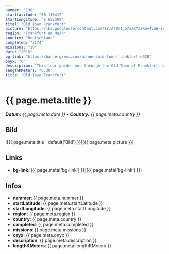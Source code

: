 ```yaml
---
nummer: "130"
startLatitude: "50.110412"
startLongitude: "8.682509"
titel: "Old Town Frankfurt"
picture: "https://lh3.googleusercontent.com/lr/AFBm1_b7a2XYzzRnv4va6-isPjvpbSpwtv2iMTZz2AybCZiri9TCl2YR-YByZJyhST46ABGRut5fhXTAhKlYXeCnpDSv0swh6AVh6edaFyUR7JGDrqpMQPjP5LxmQ0SLauS6T4NfBO8Ihg8KAKzT8KNjTXFiDbS1tFOtA8R-uugB8tOXh0BhGZ4iDm2kd1PJ05-eHNci8JZdGiLmgRqisl9qwtdBQZDMUoeMwPby6GPP5raX6adIC9KGs6uBFeuv7q0_AO_fK0s5MHZ293jqrEgjfHU89gN-ITSdBWkrehByzZukrPHimLvXJAuTaYaScXvP_6QoxQCGRzIbbLEB6mq2qZ6ZS5KZ0VVZBtxzrcqt3ziqjPoSgPcW3oTw8Np-JRjuHn91mC_SbF0P3Y2MDN3B6YvP5fk0hbOgdAV9Hgtvzbb0J7Se36eui0KZ6SStcF6Rejev6_XR2g2G__YHJMR1d3WuiBDWhcuX-Kd71JXlngRSrDvCE7LbmpiJ52cufNzUfUU_yuEfyEtmHzMbY9Xw9Zb3US3skeM7wM42CU3KRZ0jshkHhVmuDVIfhLWvz0K4EuEawc-DjM1zwPkOjAr7-gFfRkfneUNuV1dgMwfyH5kdGZag2iAXyzi_XRyKYa5gwPzrgMV55eh9bnlKf47umH-lyJZWa8X15Yj_uyXv-lGJZWGpVmckO-FbP04uSEfDAXx6d0gXsajZOmCbetPvVz3oNei7Iws61lj4BaUBvfr61WCpYdD5cpp2j_q5NCFrSM88oD6P1R1moCWC8bAoXlq8LD9s6uN2FXva_Vtcs9Bo9CpVWBnLcjIGxojMT5h-jGjgOTcl534cFGjd_DQJmIqVZ75x8m0pQPKW"
region: "Frankfurt am Main"
country: "Deutschland"
completed: "3174"
missions: "18"
date: "2018"
bg-link: "https://bannergress.com/banner/old-town-frankfurt-e920"
onyx: "0"
description: "This tour guides you through the Old Town of Frankfurt. We start on the Roemerberg, where the old city hall called Roemer is placed. This mission is hack-only.\n(Picture from an old postcard of 1915)"
lengthKMeters: "6,30"
title: "Old Town Frankfurt"
---
```


# {{ page.meta.title }}
_**Datum:** {{ page.meta.date }} • **Country:** {{ page.meta.country }}_

## Bild
![{{ page.meta.title | default('Bild') }}]({{ page.meta.picture }})

## Links
- **bg-link**: [{{ page.meta['bg-link'] }}]({{ page.meta['bg-link'] }})

## Infos
- **nummer**: {{ page.meta.nummer }}
- **startLatitude**: {{ page.meta.startLatitude }}
- **startLongitude**: {{ page.meta.startLongitude }}
- **region**: {{ page.meta.region }}
- **country**: {{ page.meta.country }}
- **completed**: {{ page.meta.completed }}
- **missions**: {{ page.meta.missions }}
- **onyx**: {{ page.meta.onyx }}
- **description**: {{ page.meta.description }}
- **lengthKMeters**: {{ page.meta.lengthKMeters }}

